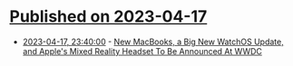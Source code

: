 # [Published on 2023-04-17](index.md)

* [2023-04-17, 23:40:00](https://apple.slashdot.org/story/23/04/17/2229229/new-macbooks-a-big-new-watchos-update-and-apples-mixed-reality-headset-to-be-announced-at-wwdc?utm_source=rss1.0mainlinkanon&utm_medium=feed) - [New MacBooks, a Big New WatchOS Update, and Apple's Mixed Reality Headset To Be Announced At WWDC](https://apple.slashdot.org/story/23/04/17/2229229/new-macbooks-a-big-new-watchos-update-and-apples-mixed-reality-headset-to-be-announced-at-wwdc?utm_source=rss1.0mainlinkanon&utm_medium=feed)

